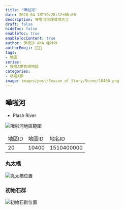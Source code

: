 ```yaml
---
title: "嘩啦河"
date: 2020-04-18T19:28:12+08:00
description: 嘩啦河地理環境大全
draft: false
hideToc: false
enableToc: true
enableTocContent: true
author: 伊琉沙 AKA 哇咔咔
authorEmoji: 👩🏿‍🚀
tags: 
- 地圖
series:
- 哆啦A夢牧場物語
categories:
- 哆啦A夢
image: images/post/Season_of_Story/Scene/10400.png
---
```

## 嘩啦河
+ Plash River

![嘩啦河地區範圍](/images/post/Season_of_Story/Map/10400.png)
<table>
    <thead>
        <tr>
            <td>地區ID</td>
            <td>地圖ID</td>
            <td>地名ID</td>
        </tr>
    </thead>
    <tr>
            <td>20</td>
            <td>10400</td>
            <td>1510400000</td>
    </tr>
</table>

### 丸太橋
![丸太橋位置](/images/post/Season_of_Story/Map/10420.png)

### 初始石群
![初始石群位置](/images/post/Season_of_Story/Map/10430.png)

